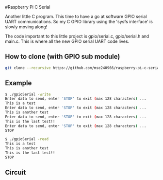 #Raspberry Pi C Serial

Another little C program. This time to have a go at software GPIO serial UART communications. So my C GPIO library using the 'sysfs interface' is slowly moving along!

The code important to this little project is gpio/serial.c, gpio/serial.h and main.c.  This is where all the new GPIO serial UART code lives.

## How to clone (with GPIO sub module)

```bash
git clone --recursive https://github.com/mse240966/raspberry-pi-c-serial.git
```

## Example

```bash
$ ./gpioSerial -write
Enter data to send, enter 'STOP' to exit (max 128 characters) ...
This is a test
Enter data to send, enter 'STOP' to exit (max 128 characters) ...
This is another test
Enter data to send, enter 'STOP' to exit (max 128 characters) ...
This is the last test!!
Enter data to send, enter 'STOP' to exit (max 128 characters) ...
STOP
```

```bash
$ ./gpioSerial -read
This is a test
This is another test
This is the last test!!
STOP
```

## Circuit
